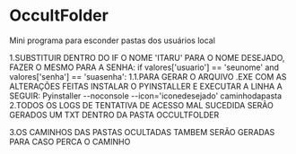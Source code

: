 # OccultFolder
Mini programa para esconder pastas dos usuários local

1.SUBSTITUIR DENTRO DO IF O NOME 'ITARU' PARA O NOME DESEJADO, FAZER O MESMO PARA A SENHA:
	if valores['usuario'] == 'seunome' and valores['senha'] == 'suasenha':
	1.1.PARA GERAR O ARQUIVO .EXE COM AS ALTERAÇÕES FEITAS INSTALAR O PYINSTALLER E EXECUTAR A LINHA A SEGUIR:
		Pyinstaller --noconsole --icon='iconedesejado' caminhodapasta
2.TODOS OS LOGS DE TENTATIVA DE ACESSO MAL SUCEDIDA SERÃO GERADOS UM TXT DENTRO DA PASTA OCCULTFOLDER

3.OS CAMINHOS DAS PASTAS OCULTADAS TAMBEM SERÃO GERADAS PARA CASO PERCA O CAMINHO
